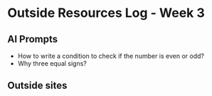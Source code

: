 # Outside Resources Log - Week 3

## AI Prompts
+ How to write a condition to check if the number is even or odd?
+ Why three equal signs?

## Outside sites


